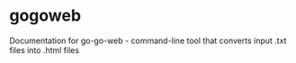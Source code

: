 # gogoweb
Documentation for go-go-web - command-line tool that converts input .txt files into .html files
